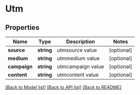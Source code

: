# Utm

## Properties
Name | Type | Description | Notes
------------ | ------------- | ------------- | -------------
**source** | **string** | utmsource value | [optional] 
**medium** | **string** | utmmedium value | [optional] 
**campaign** | **string** | utmcampaign value | [optional] 
**content** | **string** | utmcontent value | [optional] 

[[Back to Model list]](../README.md#documentation-for-models) [[Back to API list]](../README.md#documentation-for-api-endpoints) [[Back to README]](../README.md)



